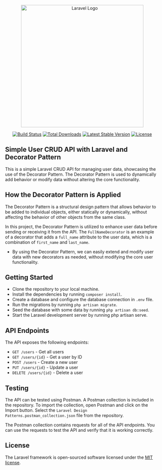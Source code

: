 <p align="center"><a href="https://laravel.com" target="_blank"><img src="https://raw.githubusercontent.com/laravel/art/master/logo-lockup/5%20SVG/2%20CMYK/1%20Full%20Color/laravel-logolockup-cmyk-red.svg" width="400" alt="Laravel Logo"></a></p>

<p align="center">
<a href="https://github.com/laravel/framework/actions"><img src="https://github.com/laravel/framework/workflows/tests/badge.svg" alt="Build Status"></a>
<a href="https://packagist.org/packages/laravel/framework"><img src="https://img.shields.io/packagist/dt/laravel/framework" alt="Total Downloads"></a>
<a href="https://packagist.org/packages/laravel/framework"><img src="https://img.shields.io/packagist/v/laravel/framework" alt="Latest Stable Version"></a>
<a href="https://packagist.org/packages/laravel/framework"><img src="https://img.shields.io/packagist/l/laravel/framework" alt="License"></a>
</p>

## Simple User CRUD API with Laravel and Decorator Pattern

This is a simple Laravel CRUD API for managing user data, showcasing the use of the Decorator Pattern. The Decorator Pattern is used to dynamically add behavior or modify data without altering the core functionality.

## How the Decorator Pattern is Applied

The Decorator Pattern is a structural design pattern that allows behavior to be added to individual objects, either statically or dynamically, without affecting the behavior of other objects from the same class.

In this project, the Decorator Pattern is utilized to enhance user data before sending or receiving it from the API. The `FullNameDecorator` is an example of a decorator that adds a `full_name` attribute to the user data, which is a combination of `first_name` and `last_name`.

- By using the Decorator Pattern, we can easily extend and modify user data with new decorators as needed, without modifying the core user functionality.

## Getting Started
- Clone the repository to your local machine.
- Install the dependencies by running `composer install`.
- Create a database and configure the database connection in `.env` file.
- Run the migrations by running `php artisan migrate`.
- Seed the database with some data by running `php artisan db:seed`.
- Start the Laravel development server by running php artisan serve.
## API Endpoints
The API exposes the following endpoints:

- `GET /users` - Get all users
- `GET /users/{id}` - Get a user by ID
- `POST /users` - Create a new user
- `PUT /users/{id}` - Update a user
- `DELETE /users/{id}` - Delete a user

## Testing
The API can be tested using Postman. A Postman collection is included in the repository. To import the collection, open Postman and click on the Import button. Select the `Laravel Design Patterns.postman_collection.json` file from the repository.

The Postman collection contains requests for all of the API endpoints. You can use the requests to test the API and verify that it is working correctly.

## License
The Laravel framework is open-sourced software licensed under the [MIT license](https://opensource.org/licenses/MIT).
